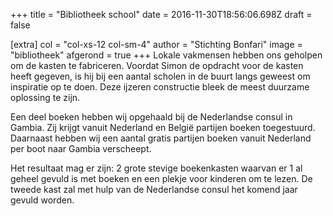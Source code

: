 +++
title = "Bibliotheek school"
date = 2016-11-30T18:56:06.698Z
draft = false

[extra]
col = "col-xs-12 col-sm-4"
author = "Stichting Bonfari"
image = "bibliotheek"
afgerond = true
+++
Lokale vakmensen hebben ons geholpen om de kasten te fabriceren. Voordat Simon de opdracht voor de kasten heeft gegeven, is hij bij een aantal scholen in de buurt langs geweest om inspiratie op te doen. Deze ijzeren constructie bleek de meest duurzame oplossing te zijn. 

Een deel boeken hebben wij opgehaald bij de Nederlandse consul in Gambia. Zij krijgt vanuit Nederland en België partijen boeken toegestuurd. Daarnaast hebben wij een aantal gratis partijen boeken vanuit Nederland per boot naar Gambia verscheept. 

Het resultaat mag er zijn: 2 grote stevige boekenkasten waarvan er 1 al geheel gevuld is met boeken en een plekje voor kinderen om te lezen. De tweede kast zal met hulp van de Nederlandse consul het komend jaar gevuld worden.